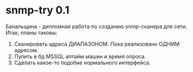 # snmp-try 0.1
Банальщина - дипломная работа по созданию snmp-сканера для сети.
Итак, планы таковы:
1. Сканировать адреса ДИАПАЗОНОМ. Пока реализовано ОДНИМ адресом.
2. Пулить в бд MSSQL аптайм машин и время опроса. 
3. Сделать какое-то подобие нормального интерфейса. 
